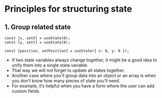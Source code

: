 # Principles for structuring state 

## 1. Group related state 

```tsx
const [x, setX] = useState(0);
const [y, setY] = useState(0);

const [position, setPosition] = useState({ x: 0, y: 0 });

```

- If two state variables always change together, it might be a good idea to unify them into a single state variable.
- That way we will not forget to update all states together.
- Another case where you’ll group data into an object or an array is when you don’t know how many pieces of state you’ll need.
- For example, it’s helpful when you have a form where the user can add custom fields.

